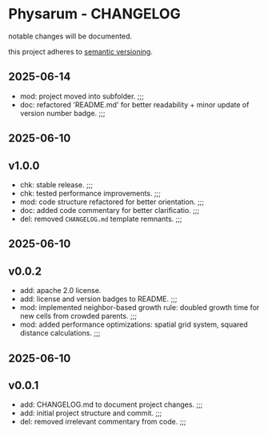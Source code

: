 # Physarum - CHANGELOG

notable changes will be documented.

this project adheres to [semantic versioning](https://semver.org/spec/v2.0.0.html).

## 2025-06-14

- mod: project moved into subfolder. ;;;
- doc: refactored 'README.md' for better readability + minor update of version number badge. ;;;

## 2025-06-10

## v1.0.0

- chk: stable release. ;;;
- chk: tested performance improvements. ;;;
- mod: code structure refactored for better orientation. ;;;
- doc: added code commentary for better clarificatio. ;;;
- del: removed `CHANGELOG.md` template remnants. ;;;

## 2025-06-10

## v0.0.2

- add: apache 2.0 license.
- add: license and version badges to README. ;;;
- mod: implemented neighbor-based growth rule: doubled growth time for new cells from crowded parents. ;;;
- mod: added performance optimizations: spatial grid system, squared distance calculations. ;;;

## 2025-06-10

## v0.0.1

- add: CHANGELOG.md to document project changes. ;;;
- add: initial project structure and commit. ;;;
- del: removed irrelevant commentary from code. ;;;